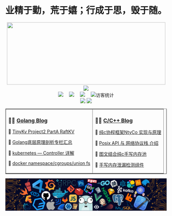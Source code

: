 <!-- 动态打字效果 -->

<h1 align="center">
    业精于勤，荒于嬉；行成于思，毁于随。
</h1>
<div align="center">
    <a href="https://gopher.blog.csdn.net/">
        <img width="495px" height="195px" src="https://stats.justsong.cn/api/csdn?id=qq_42956653&theme=dark">
    </a>
    <a href="https://gopher.blog.csdn.net/">
	<img src="https://github-readme-stats.vercel.app/api?username=gopherWxf&show_icons=true&theme=radical">
	</a>
</div>

<!-- 个人资料徽标 -->

<div align="center">
  <a href="https://gopher.blog.csdn.net/"><img src="https://img.shields.io/badge/CSDN-%E5%8D%9A%E5%AE%A2-c32136"></a>&emsp;
  <a href="https://juejin.cn/user/3259393012930264/"><img src="https://img.shields.io/badge/juejin-%E6%8E%98%E9%87%91-brightgreen"></a>&emsp;
  <a href="https://www.zhihu.com/people/gopherwxf/"><img src="https://img.shields.io/badge/zhihu-%E7%9F%A5%E4%B9%8E-yellow"></a>&emsp;
<!-- 访客数统计徽标 -->
  <img src="https://visitor-badge.glitch.me/badge?page_id=gopherWxf" alt="访客统计" />
</div>

<!-- 比较好的开源项目卡片 -->
<div align="center">
<a href="https://github.com/gopherWxf/OSS">
  <img src="https://github-readme-stats.vercel.app/api/pin/?username=gopherWxf&repo=OSS&theme=dark&bg_color=0d1117&hide_border=true" /></a>
<a href="https://github.com/gopherWxf/c-c-linux-LearningCode">
  <img src="https://github-readme-stats.vercel.app/api/pin/?username=gopherWxf&repo=c-c-linux-LearningCode&theme=dark&bg_color=0d1117&hide_border=true" /></a>
</div>

<!-- 最近博客 -->
<table align="center" width="95%" border="1" cellpadding="2" >
<tr>
<td valign="top">    

### 🤹‍♀️ <a href="https://gopher.blog.csdn.net/" target="_blank">Golang Blog</a>

<!-- START_SECTION:blog -->
💬 <a href='https://gopher.blog.csdn.net/article/details/126954826' target='_blank'>TinyKv Project2 PartA RaftKV</a>

💬 <a href='https://gopher.blog.csdn.net/article/details/121369179' target='_blank'>Golang底层原理剖析专栏汇总</a>

💬 <a href='https://gopher.blog.csdn.net/article/details/123236997' target='_blank'>kubernetes —  Controller 详解</a>

💬 <a href='https://gopher.blog.csdn.net/article/details/123409693' target='_blank'>docker namespace/cgroups/union fs</a>

<!-- END_SECTION:blog -->

</td>
    
<td valign="top">

### 🤾‍♂️ <a href="https://gopher.blog.csdn.net/" target="_blank">C/C++ Blog</a>

<!-- START_SECTION:douban -->
💬 <a href='https://gopher.blog.csdn.net/article/details/125823947' target='_blank'>纯c协程框架NtyCo 实现与原理</a>

💬 <a href='https://gopher.blog.csdn.net/article/details/125727563' target='_blank'> Posix API 与 网络协议栈 介绍</a>

💬 <a href='https://gopher.blog.csdn.net/article/details/126005923' target='_blank'>图文结合纯c手写内存池</a>

💬 <a href='https://gopher.blog.csdn.net/article/details/126325059' target='_blank'>手写内存泄漏检测组件</a>

<!-- END_SECTION:douban -->

</td> 
</tr>
</table>

<!-- just img -->
<div align="left"><img src="https://github.com/gopherWxf/gopherWxf/blob/master/gopherbg.png" /></div>



